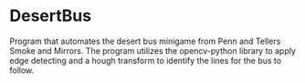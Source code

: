 # DesertBus
Program that automates the desert bus minigame from Penn and Tellers Smoke and Mirrors.
The program utilizes the opencv-python library to apply edge detecting and a hough transform to identify the lines for the bus to follow.


